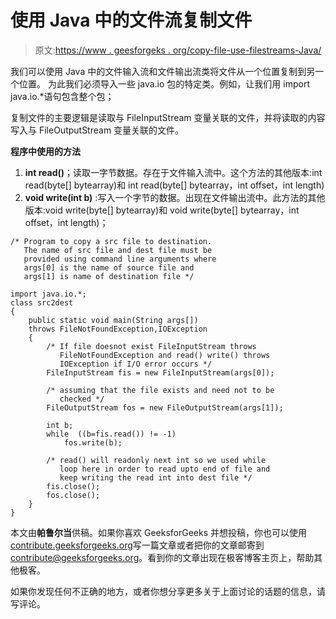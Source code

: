 # 使用 Java 中的文件流复制文件

> 原文:[https://www . geesforgeks . org/copy-file-use-filestreams-Java/](https://www.geeksforgeeks.org/copy-file-using-filestreams-java/)

我们可以使用 Java 中的文件输入流和文件输出流类将文件从一个位置复制到另一个位置。
为此我们必须导入一些 java.io 包的特定类。例如，让我们用 import java.io.*语句包含整个包；

复制文件的主要逻辑是读取与 FileInputStream 变量关联的文件，并将读取的内容写入与 FileOutputStream 变量关联的文件。

**程序中使用的方法**

1.  **int read()**；读取一字节数据。存在于文件输入流中。这个方法的其他版本:int read(byte[] bytearray)和 int read(byte[] bytearray，int offset，int length)
2.  **void write(int b)** :写入一个字节的数据。出现在文件输出流中。此方法的其他版本:void write(byte[] bytearray)和 void write(byte[] bytearray，int offset，int length)；

```
/* Program to copy a src file to destination.
   The name of src file and dest file must be
   provided using command line arguments where
   args[0] is the name of source file and
   args[1] is name of destination file */

import java.io.*;
class src2dest
{
    public static void main(String args[])
    throws FileNotFoundException,IOException
    {
        /* If file doesnot exist FileInputStream throws
           FileNotFoundException and read() write() throws
           IOException if I/O error occurs */
        FileInputStream fis = new FileInputStream(args[0]);

        /* assuming that the file exists and need not to be
           checked */
        FileOutputStream fos = new FileOutputStream(args[1]);

        int b;
        while  ((b=fis.read()) != -1)
            fos.write(b);

        /* read() will readonly next int so we used while
           loop here in order to read upto end of file and
           keep writing the read int into dest file */
        fis.close();
        fos.close();
    }
}
```

本文由**帕鲁尔当**供稿。如果你喜欢 GeeksforGeeks 并想投稿，你也可以使用[contribute.geeksforgeeks.org](http://www.contribute.geeksforgeeks.org)写一篇文章或者把你的文章邮寄到 contribute@geeksforgeeks.org。看到你的文章出现在极客博客主页上，帮助其他极客。

如果你发现任何不正确的地方，或者你想分享更多关于上面讨论的话题的信息，请写评论。